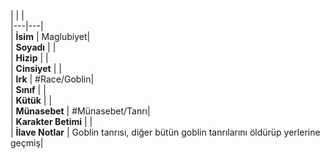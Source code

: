 |  |  |<br>|---|---|<br>| **İsim** | Maglubiyet|<br>| **Soyadı** | |<br>| **Hizip** | |<br>| **Cinsiyet** | |<br>| **Irk** | #Race/Goblin|<br>| **Sınıf** | |<br>| **Kütük** | |<br>| **Münasebet** | #Münasebet/Tanrı|<br>| **Karakter Betimi** | |<br>| **İlave Notlar** | Goblin tanrısı, diğer bütün goblin tanrılarını öldürüp yerlerine geçmiş|<br>